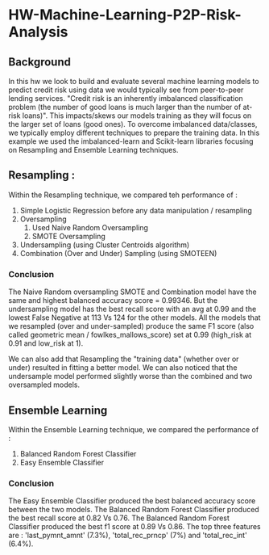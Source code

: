 # HW-Machine-Learning-P2P-Risk-Analysis
## Background
In this hw we look to build and evaluate several machine learning models to predict credit risk using data we would typically see from peer-to-peer lending services. "Credit risk is an inherently imbalanced classification problem (the number of good loans is much larger than the number of at-risk loans)". This impacts/skews our models training as they will focus on the larger set of loans (good ones). To overcome imbalanced data/classes, we typically employ different techniques to prepare the training data.
In this example we used the imbalanced-learn and Scikit-learn libraries focusing on Resampling and Ensemble Learning techniques. 

## Resampling :
Within the Resampling technique, we compared teh performance of :
1. Simple Logistic Regression before any data manipulation / resampling
2. Oversampling
   1. Used Naive Random Oversampling
   2. SMOTE Oversampling
3. Undersampling (using Cluster Centroids algorithm)
4. Combination (Over and Under) Sampling (using SMOTEEN)

### Conclusion
The Naive Random oversampling SMOTE and Combination model have the same and highest balanced accuracy score = 0.99346.
But the undersampling model has the best recall score with an avg at 0.99 and the lowest False Negative at 113 Vs 124 for the other models. All the models that we resampled (over and under-sampled) produce the same F1 score (also called geometric mean / fowlkes_mallows_score) set at 0.99 (high_risk at 0.91 and low_risk at 1).

We can also add that Resampling the "training data" (whether over or under) resulted in fitting a better model. We can also noticed that the undersample model performed slightly worse than the combined and two oversampled models.

## Ensemble Learning
Within the Ensemble Learning technique, we compared the performance of :
1. Balanced Random Forest Classifier
2. Easy Ensemble Classifier

### Conclusion
The Easy Ensemble Classifier produced the best balanced accuracy score between the two models.
The Balanced Random Forest Classifier produced the best recall score at 0.82 Vs 0.76.
The Balanced Random Forest Classifier produced the best f1 score at 0.89 Vs 0.86.
The top three features are : 'last_pymnt_amnt' (7.3%), 'total_rec_prncp' (7%) and 'total_rec_int' (6.4%).
